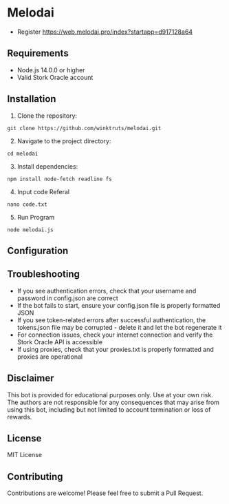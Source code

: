 # Melodai
- Register https://web.melodai.pro/index?startapp=d917128a64


## Requirements

- Node.js 14.0.0 or higher
- Valid Stork Oracle account

## Installation

1. Clone the repository:
```
git clone https://github.com/winktruts/melodai.git
```

2. Navigate to the project directory:
```
cd melodai
```

3. Install dependencies:
```
npm install node-fetch readline fs
```

4. Input code Referal
```
nano code.txt
```

5. Run Program
```
node melodai.js
```

## Configuration
## Troubleshooting

- If you see authentication errors, check that your username and password in config.json are correct
- If the bot fails to start, ensure your config.json file is properly formatted JSON
- If you see token-related errors after successful authentication, the tokens.json file may be corrupted - delete it and let the bot regenerate it
- For connection issues, check your internet connection and verify the Stork Oracle API is accessible
- If using proxies, check that your proxies.txt is properly formatted and proxies are operational

## Disclaimer

This bot is provided for educational purposes only. Use at your own risk. The authors are not responsible for any consequences that may arise from using this bot, including but not limited to account termination or loss of rewards.

## License

MIT License

## Contributing

Contributions are welcome! Please feel free to submit a Pull Request.

